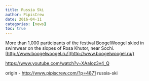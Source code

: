 ```yaml
---
title: Russia Ski
author: PipisCrew
date: 2016-04-11
categories: [news]
toc: true
---
```


More than 1,000 participants of the festival BoogelWoogel skied in swimwear on the slopes of Rosa Khutor, near Sochi. 
[http://www.boogelwoogel.ru/](http://www.boogelwoogel.ru/)

https://www.youtube.com/watch?v=XAaIoz3v4_Q

origin - http://www.pipiscrew.com/?p=4871 russia-ski